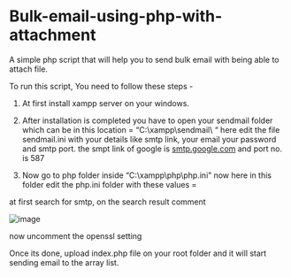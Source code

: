 # Bulk-email-using-php-with-attachment
A simple php script that will help you to send bulk email with being able to attach file.

To run this script, You need to follow these steps -

1) At first install xampp server on your windows.

2) After installation is completed you have to open your sendmail folder which can be in this location = “C:\xampp\sendmail\ “ here edit the file sendmail.ini with your details like smtp link, your email your password and smtp port. the smpt link of google is [smtp.google.com](http://smtp.google.com) and port no. is 587

3) Now go to php folder inside “C:\xampp\php\php.ini” now here in this folder edit the php.ini folder with these values = 

at first search for smtp, on the search result comment

![image](https://user-images.githubusercontent.com/82378187/163569152-0c5da4a7-1a05-49e9-b8c6-8552a84562fc.png)


now uncomment the openssl setting

Once its done, upload index.php file on your root folder and it will start sending email to the array list.
